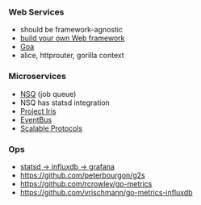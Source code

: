 ### Web Services

- should be framework-agnostic
- [build your own Web framework](https://www.nicolasmerouze.com/build-web-framework-golang)
- [Goa](https://github.com/raphael/goa)
- alice, httprouter, gorilla context

### Microservices

- [NSQ](http://nsq.io) (job queue)
- NSQ has statsd integration
- [Project Iris](https://github.com/ibmendoza/project-iris)
- [EventBus](https://github.com/asaskevich/EventBus)
- [Scalable Protocols](https://github.com/gdamore/mangos)

### Ops

- [statsd -> influxdb -> grafana](http://www.symantec.com/connect/blogs/metrics-cocktail-statsdinfluxdbgrafana)
- https://github.com/peterbourgon/g2s
- https://github.com/rcrowley/go-metrics
- https://github.com/vrischmann/go-metrics-influxdb
